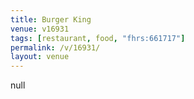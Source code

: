 ```yaml
---
title: Burger King
venue: v16931
tags: [restaurant, food, "fhrs:661717"]
permalink: /v/16931/
layout: venue
---
```

null